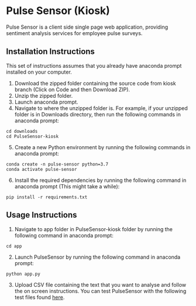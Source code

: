 # Pulse Sensor (Kiosk)
Pulse Sensor is a client side single page web application, providing sentiment analysis services for employee pulse surveys.

## Installation Instructions
This set of instructions assumes that you already have anaconda prompt installed on your computer.
1. Download the zipped folder containing the source code from kiosk branch (Click on Code and then Download ZIP).
2. Unzip the zipped folder.
3. Launch anaconda prompt.
4. Navigate to where the unzipped folder is. For example, if your unzipped folder is in Downloads directory, then run the following commands in anaconda prompt:
```
cd downloads
cd PulseSensor-kiosk
```
5. Create a new Python environment by running the following commands in anaconda prompt:
```
conda create -n pulse-sensor python=3.7
conda activate pulse-sensor
```
6. Install the required dependencies by running the following command in anaconda prompt (This might take a while):
```
pip install -r requirements.txt
```

## Usage Instructions
1. Navigate to app folder in PulseSensor-kiosk folder by running the following command in anaconda prompt:
```
cd app
```
2. Launch PulseSensor by running the following command in anaconda prompt:
```
python app.py
```
3. Upload CSV file containing the text that you want to analyse and follow the on screen instructions. You can test PulseSensor with the following test files found [here](https://drive.google.com/drive/folders/1YJgSY8qjgpMvULbsq-8tcM8EYvYLdkWJ?usp=sharing).
